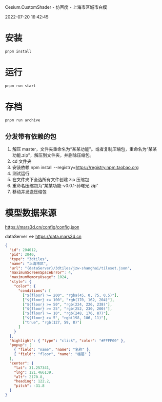 Cesium.CustomShader - 仿百度 - 上海市区城市白模

2022-07-20 16:42:45

# 安装

```sh
pnpm install
```

# 运行

```sh
pnpm run start
```

# 存档

```sh
pnpm run archive
```

## 分发带有依赖的包

1. 解压 master，文件夹重命名为“某某功能”。或者复制压缩包，重命名为“某某功能.zip”，解压到文件夹，并删除压缩包。
2. cd 文件夹
3. 安装依赖
   npm install --registry=https://registry.npm.taobao.org
4. 测试运行
5. 在文件夹下全选所有文件创建 zip 压缩包
6. 重命名压缩包为“某某功能-v0.0.1-孙曙光.zip”
7. 移动并发送压缩包

# 模型数据来源

https://mars3d.cn/config/config.json

dataServer <=> https://data.mars3d.cn

```json
{
  "id": 204012,
  "pid": 2040,
  "type": "3dtiles",
  "name": "上海市区",
  "url": "{dataServer}/3dtiles/jzw-shanghai/tileset.json",
  "maximumScreenSpaceError": 4,
  "maximumMemoryUsage": 1024,
  "style": {
    "color": {
      "conditions": [
        ["${floor} >= 200", "rgba(45, 0, 75, 0.5)"],
        ["${floor} >= 100", "rgb(170, 162, 204)"],
        ["${floor} >= 50", "rgb(224, 226, 238)"],
        ["${floor} >= 25", "rgb(252, 230, 200)"],
        ["${floor} >= 10", "rgb(248, 176, 87)"],
        ["${floor} >= 5", "rgb(198, 106, 11)"],
        ["true", "rgb(127, 59, 8)"]
      ]
    }
  },
  "highlight": { "type": "click", "color": "#FFFF00" },
  "popup": [
    { "field": "name", "name": "名称" },
    { "field": "floor", "name": "楼层" }
  ],
  "center": {
    "lat": 31.257341,
    "lng": 121.466139,
    "alt": 2170.8,
    "heading": 122.2,
    "pitch": -31.8
  }
}
```
